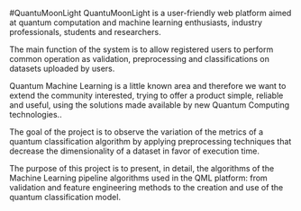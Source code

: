 #QuantuMoonLight
QuantuMoonLight is a user-friendly web platform aimed at quantum computation and machine learning enthusiasts, industry professionals, students and researchers.

The main function of the system is to allow registered users to perform common operation as validation, preprocessing and classifications on datasets uploaded by users.

Quantum Machine Learning is a little known area and therefore we want to extend the community interested, trying to offer a product
simple, reliable and useful, using the solutions made available by new Quantum Computing technologies..


The goal of the project is to observe the variation of the metrics of a quantum classification algorithm by applying preprocessing techniques that decrease the dimensionality of a dataset in favor of execution time.

The purpose of this project is to present, in detail, the algorithms of the Machine Learning pipeline algorithms used in the QML platform: from validation and feature engineering methods to the creation and use of the quantum classification model. 
